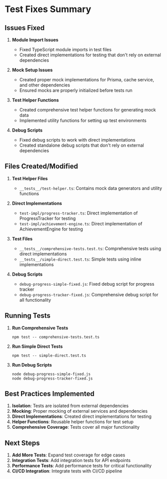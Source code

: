 # Test Fixes Summary

## Issues Fixed

1. **Module Import Issues**
   - Fixed TypeScript module imports in test files
   - Created direct implementations for testing that don't rely on external dependencies

2. **Mock Setup Issues**
   - Created proper mock implementations for Prisma, cache service, and other dependencies
   - Ensured mocks are properly initialized before tests run

3. **Test Helper Functions**
   - Created comprehensive test helper functions for generating mock data
   - Implemented utility functions for setting up test environments

4. **Debug Scripts**
   - Fixed debug scripts to work with direct implementations
   - Created standalone debug scripts that don't rely on external dependencies

## Files Created/Modified

1. **Test Helper Files**
   - `__tests__/test-helper.ts`: Contains mock data generators and utility functions

2. **Direct Implementations**
   - `test-impl/progress-tracker.ts`: Direct implementation of ProgressTracker for testing
   - `test-impl/achievement-engine.ts`: Direct implementation of AchievementEngine for testing

3. **Test Files**
   - `__tests__/comprehensive-tests.test.ts`: Comprehensive tests using direct implementations
   - `__tests__/simple-direct.test.ts`: Simple tests using inline implementations

4. **Debug Scripts**
   - `debug-progress-simple-fixed.js`: Fixed debug script for progress tracker
   - `debug-progress-tracker-fixed.js`: Comprehensive debug script for all functionality

## Running Tests

1. **Run Comprehensive Tests**
   ```
   npm test -- comprehensive-tests.test.ts
   ```

2. **Run Simple Direct Tests**
   ```
   npm test -- simple-direct.test.ts
   ```

3. **Run Debug Scripts**
   ```
   node debug-progress-simple-fixed.js
   node debug-progress-tracker-fixed.js
   ```

## Best Practices Implemented

1. **Isolation**: Tests are isolated from external dependencies
2. **Mocking**: Proper mocking of external services and dependencies
3. **Direct Implementations**: Created direct implementations for testing
4. **Helper Functions**: Reusable helper functions for test setup
5. **Comprehensive Coverage**: Tests cover all major functionality

## Next Steps

1. **Add More Tests**: Expand test coverage for edge cases
2. **Integration Tests**: Add integration tests for API endpoints
3. **Performance Tests**: Add performance tests for critical functionality
4. **CI/CD Integration**: Integrate tests with CI/CD pipeline